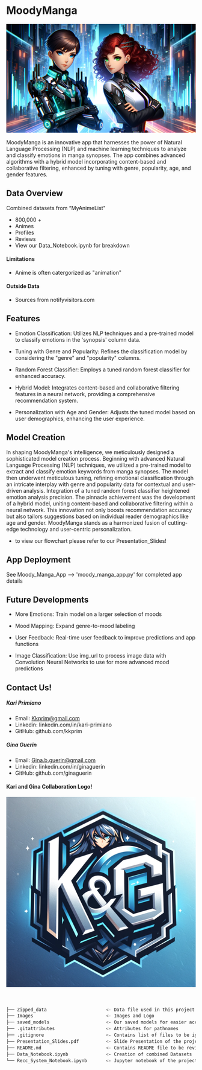 # MoodyManga #

![Alt text](https://raw.githubusercontent.com/ginaguerin/MoodyManga_Mood_Based_Anime_Playlist_App/b94b9036672915feec5eec5d26c1c3e385634070//images/custom_anime_header2.png)


MoodyManga is an innovative app that harnesses the power of Natural Language Processing (NLP) and machine learning techniques to analyze and classify emotions in manga synopses. The app combines advanced algorithms with a hybrid model incorporating content-based and collaborative filtering, enhanced by tuning with genre, popularity, age, and gender features.


## Data Overview ##

Combined datasets from “MyAnimeList"
- 800,000 +
- Animes
- Profiles
- Reviews
- View our Data_Notebook.ipynb for breakdown

#### Limitations ####

- Anime is often catergorized as "animation"

#### Outside Data ####

- Sources from notifyvisitors.com

## Features ##

- Emotion Classification: Utilizes NLP techniques and a pre-trained model to classify emotions in the 'synopsis' column data.

- Tuning with Genre and Popularity: Refines the classification model by considering the "genre" and "popularity" columns.

- Random Forest Classifier: Employs a tuned random forest classifier for enhanced accuracy.

- Hybrid Model: Integrates content-based and collaborative filtering features in a neural network, providing a comprehensive recommendation system.

- Personalization with Age and Gender: Adjusts the tuned model based on user demographics, enhancing the user experience.


## Model Creation ##

In shaping MoodyManga's intelligence, we meticulously designed a sophisticated model creation process. Beginning with advanced Natural Language Processing (NLP) techniques, we utilized a pre-trained model to extract and classify emotion keywords from manga synopses. The model then underwent meticulous tuning, refining emotional classification through an intricate interplay with genre and popularity data for contextual and user-driven analysis. Integration of a tuned random forest classifier heightened emotion analysis precision. The pinnacle achievement was the development of a hybrid model, uniting content-based and collaborative filtering within a neural network. This innovation not only boosts recommendation accuracy but also tailors suggestions based on individual reader demographics like age and gender. MoodyManga stands as a harmonized fusion of cutting-edge technology and user-centric personalization.

- to view our flowchart please refer to our Presentation_Slides!

## App Deployment ##

See Moody_Manga_App --> 'moody_manga_app.py' for completed app details

## Future Developments ##

- More Emotions: Train model on a larger selection of moods

- Mood Mapping: Expand genre-to-mood labeling

- User Feedback: Real-time user feedback to improve predictions and app functions

- Image Classification: Use img_url to process image data with Convolution Neural Networks to use for more advanced mood predictions

## Contact Us! ##

#####  Kari Primiano #####
- Email: Kkprim@gmail.com
- Linkedin: linkedin.com/in/kari-primiano
- GitHub: github.com/kkprim

##### Gina Guerin #####
- Email: Gina.b.guerin@gmail.com
- Linkedin: linkedin.com/in/ginaguerin
- GitHub: github.com/ginaguerin


#### Kari and Gina Collaboration Logo! ####

![Logo](https://raw.githubusercontent.com/ginaguerin/MoodyManga_Mood_Based_Anime_Playlist_App/b94b9036672915feec5eec5d26c1c3e385634070//images/K_G_Logo.png)


``` bash


├── Zipped_data                      <- Data file used in this project
├── Images                           <- Images and Logo
├── saved_models                     <- Our saved models for easier access
├── .gitattributes                   <- Attributes for pathnames
├── .gitignore                       <- Contains list of files to be ignored from GitHub
├── Presentation_Slides.pdf          <- Slide Presentation of the project
├── README.md                        <- Contains README file to be reviewed
├── Data_Notebook.ipynb              <- Creation of combined Datasets
└── Recc_System_Notebook.ipynb       <- Jupyter notebook of the project containing codes and analysis

```

